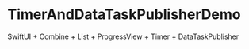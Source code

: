 # TimerAndDataTaskPublisherDemo
SwiftUI + Combine + List + ProgressView + Timer + DataTaskPublisher
